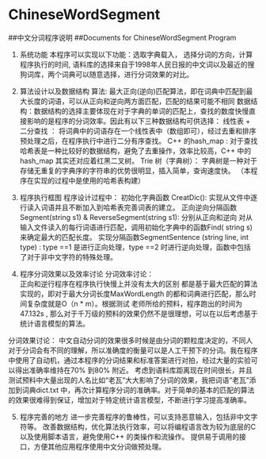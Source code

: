ChineseWordSegment
==================



##中文分词程序说明
##Documents for ChineseWordSegment Program 

1. 系统功能
 本程序可以实现以下功能：选取字典载入， 选择分词的方向，计算程序执行的时间, 语料库的选择来自于1998年人民日报的中文词以及最近的搜狗词库，两个词典可以随意选择，进行分词效果的对比。


2. 算法设计以及数据结构
 算法:  最大正向(逆向)匹配算法，即在词典中匹配到最大长度的词语，可以从正向和逆向两方面匹配，匹配的结果可能不相同
数据结构：数据结构的选择主要体现在对于字典的单词的匹配上，查找的数度快慢直接影响的是程序的分词效率。因此有以下三种数据结构可供选择：
 线性表 + 二分查找 ： 将词典中的词语存在一个线性表中（数组即可），经过去重和排序预处理之后，在程序执行中进行二分有序查找。
 C++ 的hash_map : 对于查找哈希表是一种比较好的数据结构，避免了去重操作，效率比较高，C++ 中的hash_map 其实还对应着红黑二叉树。
 Trie 树（字典树）： 字典树是一种对于存储无重复的字典序的字符串的优势很明显，插入简单，查询速度快。
（本程序在实现的过程中是使用的哈希表构建）


3. 程序执行框图
程序设计过程中：
初始化字典函数 CreatDic(): 实现从文件中逐行读入词语并且不断加入到哈希表完善词表的建立。
正向逆向分隔函数Segment(string s1) & ReverseSegment(string s1): 分别从正向和逆向 对从输入文件读入的每行词语进行匹配，调用初始化字典中的函数Find( string s) 来确定最大的匹配长度。
实现分隔函数SegmentSentence (string line, int type) : type ==1 是进行正向处理，type ==2 时进行逆向处理，函数中包括了对于非中文字符的特殊处理。 

4. 程序分词效果以及效率讨论
分词效率讨论：  
正向和逆行程序在程序执行快慢上并没有太大的区别
都是基于最大匹配的算法实现的，即对于最大分词长度MaxWordLength 的都和词典进行匹配，那么时间复杂度就是O（n * m）。根据测试
老师所给的预料，程序跑出的时间为47.132s , 那么对于千万级的预料的效果仍然不是很理想，可以在以后考虑基于统计语言模型的算法。

分词效果讨论：
中文自动分词的效果很多时候是由分词的颗粒度决定的，不同人对于分词会有不同的理解，所以准确度的衡量可以是人工干预下的分词。我在程序中使用了自动机，通过本程序的分词结果和标准答案进行对拍，经过大量的实验可以得出准确率维持在70% 到80% 附近。
考虑到语料库距离现在时间很长，并且测试预料中大量出现的人名比如“老瓦”大大影响了分词的效果，我把词语“老瓦”添加到词典dict.txt 中，再次计算程序分词的准确率。对于简单的基本的匹配的算法的效果很难得到保证，增加对于特定统计语言模型，不断进行学习提高准确率。

5. 程序完善的地方
进一步完善程序的鲁棒性，可以支持恶意输入，包括非中文字符等。
改善数据结构，优化算法执行效率，可以将编程语言改为较为底层的C以及使用脚本语言，避免使用C++ 的类操作和流操作。
提供易于调用的接口，方便其他应用程序使用中文分词做预处理。
 







   
